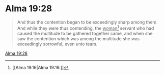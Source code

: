 # Alma 19:28

> And thus the contention began to be exceedingly sharp among them. And while they were thus contending, the <u>woman</u>[^a] servant who had caused the multitude to be gathered together came, and when she saw the contention which was among the multitude she was exceedingly sorrowful, even unto tears.

[Alma 19:28](https://www.churchofjesuschrist.org/study/scriptures/bofm/alma/19?lang=eng&id=p28#p28)


[^a]: [[Alma 19.16|Alma 19:16.]]
